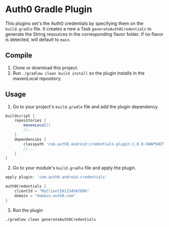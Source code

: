# Auth0 Gradle Plugin

This plugins set's the Auth0 credentials by specifying them on the `build.gradle` file. It creates a new a Task `generateAuth0Credentials` to generate the String resources in the corresponding flavor folder. If no flavor is detected, will default to `main`.

## Compile

1) Clone or download this project.
2) Run `./gradlew clean build install` so the plugin installs in the mavenLocal repository.

## Usage
1) Go to your project's `build.gradle` file and add the plugin dependency.

```groovy
buildscript {
    repositories {
        mavenLocal()
        //...
    }
    dependencies {
        classpath 'com.auth0.android:credentials-plugin:1.0.0-SNAPSHOT'
        //...
    }
}
```

2) Go to your module's `build.gradle` file and apply the plugin.

```groovy
apply plugin: 'com.auth0.android.credentials'

auth0Credentials {
    clientId = "MyClientId1234567890"
    domain = "domain.auth0.com"
}
```

3) Run the plugin

`./gradlew clean generateAuth0Credentials`